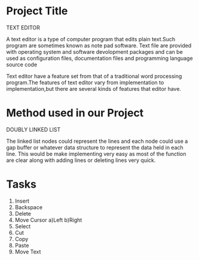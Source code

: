 # Project Title

TEXT EDITOR

A text editor is a type of computer program that edits plain text.Such program are sometimes known as note pad software.
Text file are provided with operating system and software devolopment packages and can be used as configuration files, documentation files and programming language source code

Text editor have a feature set from that of a traditional word processing program.The features of text editor vary from implementation to implementation,but there are several kinds of features that editor have.
# Method used in our Project

DOUBLY LINKED LIST

The linked list nodes could represent the lines and each node could use a gap buffer or whatever data structure to represent the data held in each line.
This would be make implementing very easy as most of the function are clear along with adding lines or deleting lines very quick.

# Tasks

  1) Insert
  2) Backspace
  3) Delete
  4) Move Cursor
     a)Left
     b)Right
  5) Select
  6) Cut 
  7) Copy
  8) Paste
  9) Move Text
